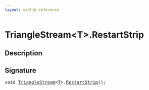 ```yaml
---
layout: stdlib-reference
---
```


# TriangleStream\<T\>\.RestartStrip

## Description





## Signature 

<pre>
void <a href="/stdlib-reference/types/TriangleStream/index" class="code_type">TriangleStream</a>&lt;<a href="/stdlib-reference/types/TriangleStream/index#typeparam-T" class="code_type">T</a>&gt;.<a href="/stdlib-reference/types/TriangleStream/RestartStrip">RestartStrip</a>();

</pre>

